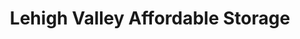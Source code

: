 ---
title: "Lehigh Valley Affordable Storage"
url: /allentown/lehigh-valley-affordable-storage/
shop: storage rental
---